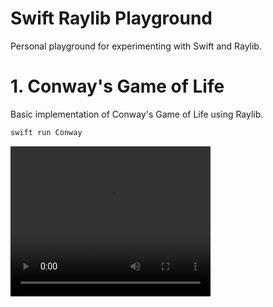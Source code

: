 # Swift Raylib Playground

Personal playground for experimenting with Swift and Raylib.

# 1. Conway's Game of Life
Basic implementation of Conway's Game of Life using Raylib.
```bash
swift run Conway
```
<video width="320" height="240" controls>
  <source src="/Assets/video.mov" type="video/quicktime">
  Your browser does not support the video tag.
</video>
